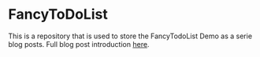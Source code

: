 # FancyToDoList

This is a repository that is used to store the FancyTodoList Demo as a serie blog posts. Full blog post introduction [here](). 